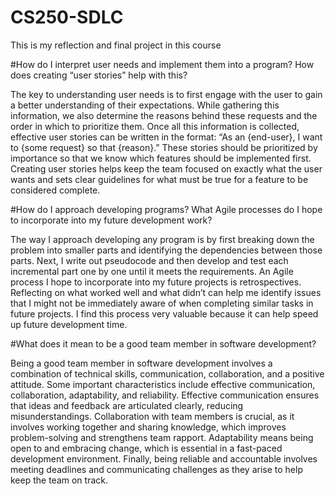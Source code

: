 # CS250-SDLC
This is my reflection and final project in this course

#How do I interpret user needs and implement them into a program? How does creating “user stories” help with this?

The key to understanding user needs is to first engage with the user to gain a better understanding of their expectations. While gathering this information, we also determine the reasons behind these requests and the order in which to prioritize them. Once all this information is collected, effective user stories can be written in the format: “As an {end-user}, I want to {some request} so that {reason}.” These stories should be prioritized by importance so that we know which features should be implemented first. Creating user stories helps keep the team focused on exactly what the user wants and sets clear guidelines for what must be true for a feature to be considered complete.

#How do I approach developing programs? What Agile processes do I hope to incorporate into my future development work?

The way I approach developing any program is by first breaking down the problem into smaller parts and identifying the dependencies between those parts. Next, I write out pseudocode and then develop and test each incremental part one by one until it meets the requirements. An Agile process I hope to incorporate into my future projects is retrospectives. Reflecting on what worked well and what didn’t can help me identify issues that I might not be immediately aware of when completing similar tasks in future projects. I find this process very valuable because it can help speed up future development time.

#What does it mean to be a good team member in software development?

Being a good team member in software development involves a combination of technical skills, communication, collaboration, and a positive attitude. Some important characteristics include effective communication, collaboration, adaptability, and reliability. Effective communication ensures that ideas and feedback are articulated clearly, reducing misunderstandings. Collaboration with team members is crucial, as it involves working together and sharing knowledge, which improves problem-solving and strengthens team rapport. Adaptability means being open to and embracing change, which is essential in a fast-paced development environment. Finally, being reliable and accountable involves meeting deadlines and communicating challenges as they arise to help keep the team on track. 
